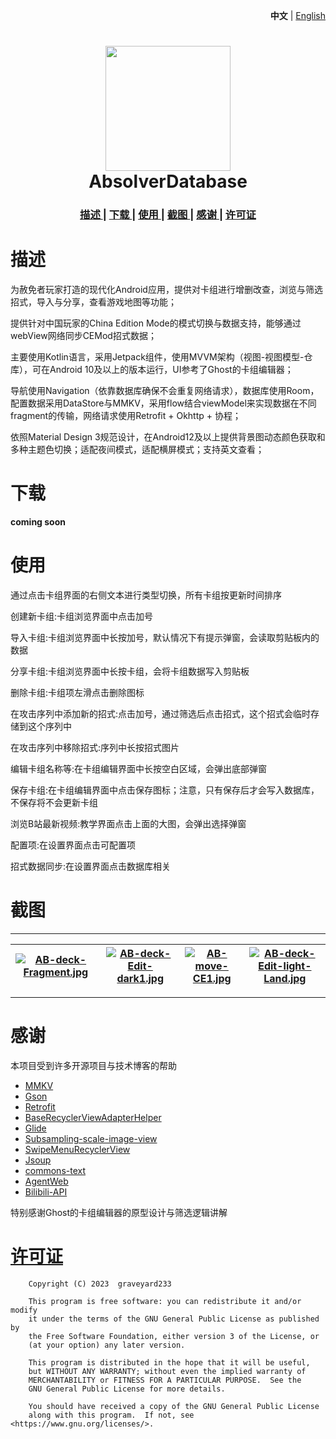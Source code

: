 <p align="right">
    <strong>中文</strong>
    <span> | </span>
    <a href="https://www.github.com/graveyard233/AbsolverDatabase/blob/master/README_EN.md">English</a>
</p>

<h1 align="center">
    <img src="https://i.postimg.cc/6QbkhKJy/AB-1.png" width="200">
    <br>AbsolverDatabase<br>
</h1>

<div align="center">
    <h3>
    <a href="https://github.com/graveyard233/AbsolverDatabase#描述">
    描述
    </a>
    <span> | </span>
    <a href="https://github.com/graveyard233/AbsolverDatabase#下载">
    下载
    </a>
    <span> | </span>
    <a href="https://github.com/graveyard233/AbsolverDatabase#使用">
    使用
    </a>
    <span> | </span>
    <a href="https://github.com/graveyard233/AbsolverDatabase#截图">
    截图
    </a>
    <span> | </span>
    <a href="https://github.com/graveyard233/AbsolverDatabase#感谢">
    感谢
    </a>
    <span> | </span>
    <a href="https://github.com/graveyard233/AbsolverDatabase#许可证">
    许可证
    </a>
    </h3>
</div>

# 描述

为赦免者玩家打造的现代化Android应用，提供对卡组进行增删改查，浏览与筛选招式，导入与分享，查看游戏地图等功能；

提供针对中国玩家的China Edition Mode的模式切换与数据支持，能够通过webView网络同步CEMod招式数据；

主要使用Kotlin语言，采用Jetpack组件，使用MVVM架构（视图-视图模型-仓库），可在Android 10及以上的版本运行，UI参考了Ghost的卡组编辑器；

导航使用Navigation（依靠数据库确保不会重复网络请求），数据库使用Room，配置数据采用DataStore与MMKV，采用flow结合viewModel来实现数据在不同fragment的传输，网络请求使用Retrofit + Okhttp + 协程；

依照Material Design 3规范设计，在Android12及以上提供背景图动态颜色获取和多种主题色切换；适配夜间模式，适配横屏模式；支持英文查看；

# 下载

<strong>coming soon</strong>

# 使用


通过点击卡组界面的右侧文本进行类型切换，所有卡组按更新时间排序

创建新卡组:卡组浏览界面中点击加号

导入卡组:卡组浏览界面中长按加号，默认情况下有提示弹窗，会读取剪贴板内的数据

分享卡组:卡组浏览界面中长按卡组，会将卡组数据写入剪贴板

删除卡组:卡组项左滑点击删除图标

在攻击序列中添加新的招式:点击加号，通过筛选后点击招式，这个招式会临时存储到这个序列中

在攻击序列中移除招式:序列中长按招式图片

编辑卡组名称等:在卡组编辑界面中长按空白区域，会弹出底部弹窗

保存卡组:在卡组编辑界面中点击保存图标；注意，只有保存后才会写入数据库，不保存将不会更新卡组

浏览B站最新视频:教学界面点击上面的大图，会弹出选择弹窗

配置项:在设置界面点击可配置项

招式数据同步:在设置界面点击数据库相关

# 截图

----
|[![AB-deck-Fragment.jpg](https://i.postimg.cc/9QdZ9dVy/AB-deck-Fragment.jpg)](https://postimg.cc/3kwk5Dkw)|[![AB-deck-Edit-dark1.jpg](https://i.postimg.cc/KYsVMknr/AB-deck-Edit-dark1.jpg)](https://postimg.cc/yJcvqNpk)|[![AB-move-CE1.jpg](https://i.postimg.cc/kgctj7HH/AB-move-CE1.jpg)](https://postimg.cc/Wdd3zcTm)|[![AB-deck-Edit-light-Land.jpg](https://i.postimg.cc/Rhhmw5Y2/AB-deck-Edit-light-Land.jpg)](https://postimg.cc/7GFjycwN)|
| --- | --- | --- | --- |
----

# 感谢

本项目受到许多开源项目与技术博客的帮助
- [MMKV](https://github.com/Tencent/MMKV)
- [Gson](https://github.com/google/gson)
- [Retrofit](https://github.com/square/retrofit)
- [BaseRecyclerViewAdapterHelper](https://github.com/CymChad/BaseRecyclerViewAdapterHelper)
- [Glide](https://github.com/bumptech/glide)
- [Subsampling-scale-image-view](https://github.com/davemorrissey/subsampling-scale-image-view)
- [SwipeMenuRecyclerView](https://github.com/aitsuki/SwipeMenuRecyclerView)
- [Jsoup](https://github.com/jhy/jsoup)
- [commons-text](https://central.sonatype.com/artifact/org.apache.commons/commons-text/1.10.0)
- [AgentWeb](https://github.com/Justson/AgentWeb)
- [Bilibili-API](https://github.com/SocialSisterYi/bilibili-API-collect)

特别感谢Ghost的卡组编辑器的原型设计与筛选逻辑讲解

# [许可证](https://github.com/graveyard233/AbsolverDatabase/blob/master/LICENSE)

        Copyright (C) 2023  graveyard233

        This program is free software: you can redistribute it and/or modify
        it under the terms of the GNU General Public License as published by
        the Free Software Foundation, either version 3 of the License, or
        (at your option) any later version.

        This program is distributed in the hope that it will be useful,
        but WITHOUT ANY WARRANTY; without even the implied warranty of
        MERCHANTABILITY or FITNESS FOR A PARTICULAR PURPOSE.  See the
        GNU General Public License for more details.

        You should have received a copy of the GNU General Public License
        along with this program.  If not, see <https://www.gnu.org/licenses/>.
